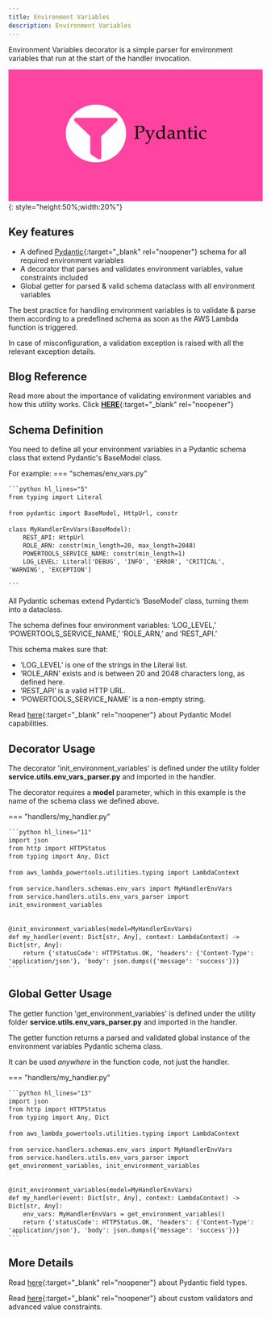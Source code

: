 ```yaml
---
title: Environment Variables
description: Environment Variables
---
```

Environment Variables decorator is a simple parser for environment variables that run at the start of the handler invocation.

![Environment Variables](../media/pydantic.png){: style="height:50%;width:20%"}

## Key features
* A defined [Pydantic](https://pydantic-docs.helpmanual.io/){:target="_blank" rel="noopener"} schema for all required environment variables
* A decorator that parses and validates environment variables, value constraints included
* Global getter for parsed & valid schema dataclass with all environment variables



The best practice for handling environment variables is to validate & parse them according to a predefined schema as soon as the AWS Lambda function is triggered.

In case of misconfiguration, a validation exception is raised with all the relevant exception details.


## Blog Reference
Read more about the importance of validating environment variables and how this utility works. Click [**HERE**](https://www.ranthebuilder.cloud/post/aws-lambda-cookbook-environment-variables){:target="_blank" rel="noopener"}


## Schema Definition

You need to define all your environment variables in a Pydantic schema class that extend Pydantic's BaseModel class.

For example:
=== "schemas/env_vars.py"

    ```python hl_lines="5"
    from typing import Literal

    from pydantic import BaseModel, HttpUrl, constr

    class MyHandlerEnvVars(BaseModel):
        REST_API: HttpUrl
        ROLE_ARN: constr(min_length=20, max_length=2048)
        POWERTOOLS_SERVICE_NAME: constr(min_length=1)
        LOG_LEVEL: Literal['DEBUG', 'INFO', 'ERROR', 'CRITICAL', 'WARNING', 'EXCEPTION']

    ```

All Pydantic schemas extend Pydantic’s ‘BaseModel’ class, turning them into a dataclass.

The schema defines four environment variables: ‘LOG_LEVEL,’ ‘POWERTOOLS_SERVICE_NAME,’ ‘ROLE_ARN,’ and ‘REST_API.’

This schema makes sure that:

- ‘LOG_LEVEL’ is one of the strings in the Literal list.
- ‘ROLE_ARN’ exists and is between 20 and 2048 characters long, as defined here.
- ‘REST_API’ is a valid HTTP URL.
- ‘POWERTOOLS_SERVICE_NAME’ is a non-empty string.

Read [here](https://pydantic-docs.helpmanual.io/usage/models/){:target="_blank" rel="noopener"} about Pydantic Model capabilities.

## Decorator Usage
The decorator 'init_environment_variables' is defined under the utility folder **service.utils.env_vars_parser.py** and imported in the handler.

The decorator requires a **model** parameter, which in this example is the name of the schema class we defined above.

=== "handlers/my_handler.py"

    ```python hl_lines="11"
    import json
    from http import HTTPStatus
    from typing import Any, Dict

    from aws_lambda_powertools.utilities.typing import LambdaContext

    from service.handlers.schemas.env_vars import MyHandlerEnvVars
    from service.handlers.utils.env_vars_parser import init_environment_variables


    @init_environment_variables(model=MyHandlerEnvVars)
    def my_handler(event: Dict[str, Any], context: LambdaContext) -> Dict[str, Any]:
        return {'statusCode': HTTPStatus.OK, 'headers': {'Content-Type': 'application/json'}, 'body': json.dumps({'message': 'success'})}
    ```

## Global Getter Usage
The getter function 'get_environment_variables' is defined under the utility folder **service.utils.env_vars_parser.py** and imported in the handler.

The getter function returns a parsed and validated global instance of the environment variables Pydantic schema class.

It can be used *anywhere* in the function code, not just the handler.

=== "handlers/my_handler.py"

    ```python hl_lines="13"
    import json
    from http import HTTPStatus
    from typing import Any, Dict

    from aws_lambda_powertools.utilities.typing import LambdaContext

    from service.handlers.schemas.env_vars import MyHandlerEnvVars
    from service.handlers.utils.env_vars_parser import get_environment_variables, init_environment_variables


    @init_environment_variables(model=MyHandlerEnvVars)
    def my_handler(event: Dict[str, Any], context: LambdaContext) -> Dict[str, Any]:
        env_vars: MyHandlerEnvVars = get_environment_variables()
        return {'statusCode': HTTPStatus.OK, 'headers': {'Content-Type': 'application/json'}, 'body': json.dumps({'message': 'success'})}
    ```



## More Details

Read [here](https://pydantic-docs.helpmanual.io/usage/types/){:target="_blank" rel="noopener"} about Pydantic field types.

Read [here](https://pydantic-docs.helpmanual.io/usage/validators/){:target="_blank" rel="noopener"} about custom validators and advanced value constraints.
